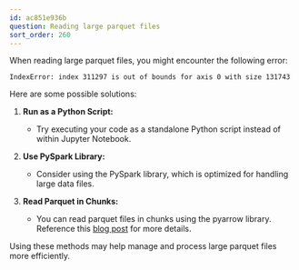```yaml
---
id: ac851e936b
question: Reading large parquet files
sort_order: 260
---
```


When reading large parquet files, you might encounter the following error:

```
IndexError: index 311297 is out of bounds for axis 0 with size 131743
```

Here are some possible solutions:

1. **Run as a Python Script:**
   - Try executing your code as a standalone Python script instead of within Jupyter Notebook.

2. **Use PySpark Library:**
   - Consider using the PySpark library, which is optimized for handling large data files.

3. **Read Parquet in Chunks:**
   - You can read parquet files in chunks using the pyarrow library. Reference this [blog post](http://blog.clairvoyantsoft.com/efficient-processing-of-parquet-files-in-chunks-using-pyarrow-b315cc0c62f9) for more details.

Using these methods may help manage and process large parquet files more efficiently.
